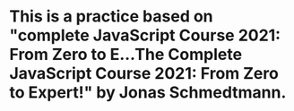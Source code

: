 # This is a practice based on "complete JavaScript Course 2021: From Zero to E…The Complete JavaScript Course 2021: From Zero to Expert!" by Jonas Schmedtmann.

